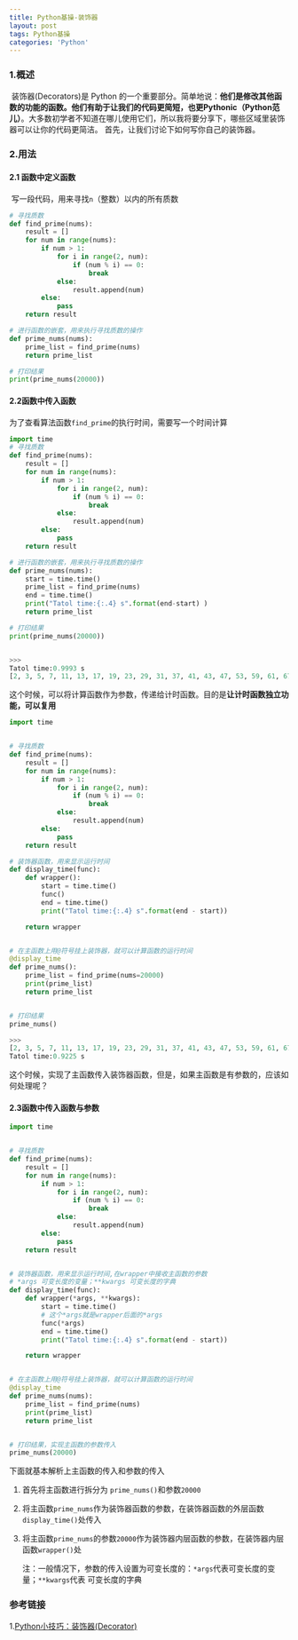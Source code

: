 ```yaml
---
title: Python基操-装饰器
layout: post
tags: Python基操
categories: 'Python'
---
```


### 1.概述

​		装饰器(Decorators)是 Python 的一个重要部分。简单地说：**他们是修改其他函数的功能的函数。他们有助于让我们的代码更简短，也更Pythonic（Python范儿）**。大多数初学者不知道在哪儿使用它们，所以我将要分享下，哪些区域里装饰器可以让你的代码更简洁。 首先，让我们讨论下如何写你自己的装饰器。

### 2.用法

#### 2.1 函数中定义函数

​		写一段代码，用来寻找`n`（整数）以内的所有质数

```python
# 寻找质数
def find_prime(nums):
    result = []
    for num in range(nums):
        if num > 1:
            for i in range(2, num):
                if (num % i) == 0:
                    break
            else:
                result.append(num)
        else:
            pass
    return result

# 进行函数的嵌套，用来执行寻找质数的操作
def prime_nums(nums):
    prime_list = find_prime(nums)
    return prime_list

# 打印结果
print(prime_nums(20000))
```

#### 2.2函数中传入函数

​		为了查看算法函数`find_prime`的执行时间，需要写一个时间计算

```python
import time
# 寻找质数
def find_prime(nums):
    result = []
    for num in range(nums):
        if num > 1:
            for i in range(2, num):
                if (num % i) == 0:
                    break
            else:
                result.append(num)
        else:
            pass
    return result

# 进行函数的嵌套，用来执行寻找质数的操作
def prime_nums(nums):
    start = time.time()
    prime_list = find_prime(nums)
    end = time.time()
    print("Tatol time:{:.4} s".format(end-start) )
    return prime_list

# 打印结果
print(prime_nums(20000))


>>>
Tatol time:0.9993 s
[2, 3, 5, 7, 11, 13, 17, 19, 23, 29, 31, 37, 41, 43, 47, 53, 59, 61, 67, 71, 73, 79, 83, 89, 97, 101, 103, 107, 109, 113, 127, 131, 137, 139, 149, 151, 157, 163, 167, 173, 179, 181, 191, 193, 197, 199, 211, 223, 227, 229, 233, ......]
```

这个时候，可以将计算函数作为参数，传递给计时函数。目的是**让计时函数独立功能，可以复用**

```python
import time


# 寻找质数
def find_prime(nums):
    result = []
    for num in range(nums):
        if num > 1:
            for i in range(2, num):
                if (num % i) == 0:
                    break
            else:
                result.append(num)
        else:
            pass
    return result

# 装饰器函数，用来显示运行时间
def display_time(func):
    def wrapper():
        start = time.time()
        func()
        end = time.time()
        print("Tatol time:{:.4} s".format(end - start))

    return wrapper


# 在主函数上用@符号挂上装饰器，就可以计算函数的运行时间
@display_time
def prime_nums():
    prime_list = find_prime(nums=20000)
    print(prime_list)
    return prime_list


# 打印结果
prime_nums()

>>>
[2, 3, 5, 7, 11, 13, 17, 19, 23, 29, 31, 37, 41, 43, 47, 53, 59, 61, 67, 71, 73,......]
Tatol time:0.9225 s
```

这个时候，实现了主函数传入装饰器函数，但是，如果主函数是有参数的，应该如何处理呢？

#### 2.3函数中传入函数与参数

```python
import time


# 寻找质数
def find_prime(nums):
    result = []
    for num in range(nums):
        if num > 1:
            for i in range(2, num):
                if (num % i) == 0:
                    break
            else:
                result.append(num)
        else:
            pass
    return result


# 装饰器函数，用来显示运行时间,在wrapper中接收主函数的参数
# *args 可变长度的变量；**kwargs 可变长度的字典
def display_time(func):
    def wrapper(*args, **kwargs):
        start = time.time()
        # 这个*args就是wrapper后面的*args
        func(*args)
        end = time.time()
        print("Tatol time:{:.4} s".format(end - start))

    return wrapper


# 在主函数上用@符号挂上装饰器，就可以计算函数的运行时间
@display_time
def prime_nums(nums):
    prime_list = find_prime(nums)
    print(prime_list)
    return prime_list


# 打印结果，实现主函数的参数传入
prime_nums(20000)

```

下面就基本解析上主函数的传入和参数的传入

1. 首先将主函数进行拆分为 `prime_nums()`和参数`20000`

2. 将主函数`prime_nums`作为装饰器函数的参数，在装饰器函数的外层函数`display_time()`处传入

3. 将主函数`prime_nums`的参数`20000`作为装饰器内层函数的参数，在装饰器内层函数`wrapper()`处

   注：一般情况下，参数的传入设置为可变长度的：`*args`代表可变长度的变量；`**kwargs`代表 可变长度的字典

### 参考链接

1.[Python小技巧：装饰器(Decorator)](https://www.bilibili.com/video/BV11s411V7Dt?spm_id_from=333.337.search-card.all.click)

